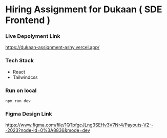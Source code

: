 # Hiring Assignment for Dukaan ( SDE Frontend ) 

### Live Depolyment Link
https://dukaan-assignment-ashy.vercel.app/

### Tech Stack 
- React
- Tailwindcss

### Run on local 
```
npm run dev
```

### Figma Design Link
https://www.figma.com/file/1QTpfgcJLng3SEHv3V7Nr4/Payouts-V2---2023?node-id=0%3A8836&mode=dev
